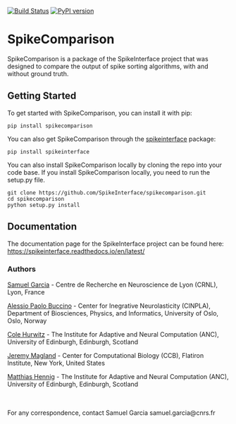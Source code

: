 [![Build Status](https://travis-ci.org/SpikeInterface/spikecomparison.svg?branch=master)](https://travis-ci.org/SpikeInterface/spikecomparison) [![PyPI version](https://badge.fury.io/py/spikecomparison.svg)](https://badge.fury.io/py/spikecomparison)

# SpikeComparison

SpikeComparison is a package of the SpikeInterface project that was designed to compare the output of spike sorting algorithms, with and without ground truth.

## Getting Started

To get started with SpikeComparison, you can install it with pip:

```shell
pip install spikecomparison
```

You can also get SpikeComparison through the [spikeinterface](https://github.com/SpikeInterface/spikeinterface) package:

```shell
pip install spikeinterface
```

You can also install SpikeComparison locally by cloning the repo into your code base. If you install SpikeComparison locally, you need to run the setup.py file.

```shell
git clone https://github.com/SpikeInterface/spikecomparison.git
cd spikecomparison
python setup.py install
```

## Documentation

The documentation page for the SpikeInterface project can be found here: https://spikeinterface.readthedocs.io/en/latest/

### Authors

[Samuel Garcia](https://github.com/samuelgarcia) - Centre de Recherche en Neuroscience de Lyon (CRNL), Lyon, France

[Alessio Paolo Buccino](https://www.mn.uio.no/ifi/english/people/aca/alessiob/) - Center for Inegrative Neurolasticity (CINPLA), Department of Biosciences, Physics, and Informatics, University of Oslo, Oslo, Norway

[Cole Hurwitz](https://www.inf.ed.ac.uk/people/students/Cole_Hurwitz.html) - The Institute for Adaptive and Neural Computation (ANC), University of Edinburgh, Edinburgh, Scotland

[Jeremy Magland](https://www.simonsfoundation.org/team/jeremy-magland/) - Center for Computational Biology (CCB), Flatiron Institute, New York, United States

[Matthias Hennig](http://homepages.inf.ed.ac.uk/mhennig/) - The Institute for Adaptive and Neural Computation (ANC), University of Edinburgh, Edinburgh, Scotland

<br/>
<br/>
For any correspondence, contact Samuel Garcia samuel.garcia@cnrs.fr
